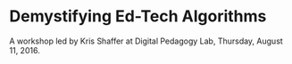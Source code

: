 # Demystifying Ed-Tech Algorithms

A workshop led by Kris Shaffer at Digital Pedagogy Lab, Thursday, August 11, 2016.
